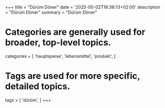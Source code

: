 +++
title = "Dürüm Döner"
date = '2025-05-02T16:38:13+02:00'
description = "Dürüm Döner"
summary = "Dürüm Döner"
# Categories are generally used for broader, top-level topics.
categories = [
 'hauptspeise',
 'lebensmittel',
 'produkt',
]
# Tags are used for more specific, detailed topics.
tags = [
 'dürüm',
]
+++
